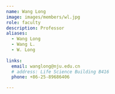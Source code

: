 ```yaml
---
name: Wang Long
image: images/members/wl.jpg
role: faculty
description: Professor
aliases:
  - Wang Long
  - Wang L.
  - W. Long
  
links:
  email: wanglong@nju.edu.cn
  # address: Life Science Building B416
  phone: +86-25-89686406

---
```

